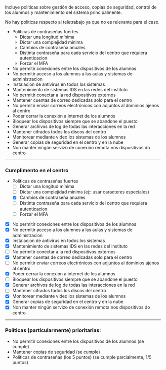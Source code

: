 
Incluye políticas sobre gestión de acceso, copias de seguridad, control de los alumnos y mantenimiento del sistema principalmente.

No hay políticas respecto al teletrabajo ya que no es relevante para el caso.

- Políticas de contraseñas fuertes
	- Dictar una longitud mínima
	- Dictar una complejidad mínima
	- Cambios de contraseña anuales
	- Distinta contraseña para cada servicio del centro que requiera autenticacion
	- Forzar el MFA
- No permitir conexiones entre los dispositivos de los alumnos
- No permitir acceso a los alumnos a las aulas y sistemas de administracion
- Instalacion de antivirus en todos los sistemas
- Mantenimiento de sistemas IDS en las redes del instituto
- No permitir conectar a la red dispositivos externos
- Mantener cuentas de correo dedicadas solo para el centro
- No permitir enviar correos electrónicos con adjuntos al dominios ajenos al centro
- Poder cerrar la conexión a internet de los alumnos
- Bloquear los dispositivos siempre que se abandone el puesto
- Generar archivos de log de todas las interacciones en la red
- Mantener cifrados todos los discos del centro
- Monitorear mediante video los sistemas de los alumnos
- Generar copias de seguridad en el centro y en la nube
- Non manter ningún servizo de conexión remota nos dispositivos do centro

---
### Cumplimento en el centro


- Políticas de contraseñas fuertes 
	- [ ] Dictar una longitud mínima 
	- [ ] Dictar una complejidad mínima (ej:: usar caracteres especiales)
	- [x] Cambios de contraseña anuales
	- [ ] Distinta contraseña para cada servicio del centro que requiera autenticacion
	- [ ] Forzar el MFA
- [x] No permitir conexiones entre los dispositivos de los alumnos
- [x] No permitir acceso a los alumnos a las aulas y sistemas de administracion
- [x] Instalacion de antivirus en todos los sistemas
- [x] Mantenimiento de sistemas IDS en las redes del instituto
- [ ] No permitir conectar a la red dispositivos externos
- [x] Mantener cuentas de correo dedicadas solo para el centro
- [ ] No permitir enviar correos electrónicos con adjuntos al dominios ajenos al centro
- [x] Poder cerrar la conexión a internet de los alumnos
- [ ] Bloquear los dispositivos siempre que se abandone el puesto
- [x] Generar archivos de log de todas las interacciones en la red
- [ ] Mantener cifrados todos los discos del centro
- [x] Monitorear mediante video los sistemas de los alumnos
- [x] Generar copias de seguridad en el centro y en la nube
- [x]  Non manter ningún servizo de conexión remota nos dispositivos do centro

---
### Políticas (particularmente) prioritarias:

- No permitir conexiones entre los dispositivos de los alumnos (se cumple)
- Mantener copias de seguridad (se cumple)
- Políticas de contraseñas (los 5 puntos) (se cumple parcialmente, 1/5 puntos)